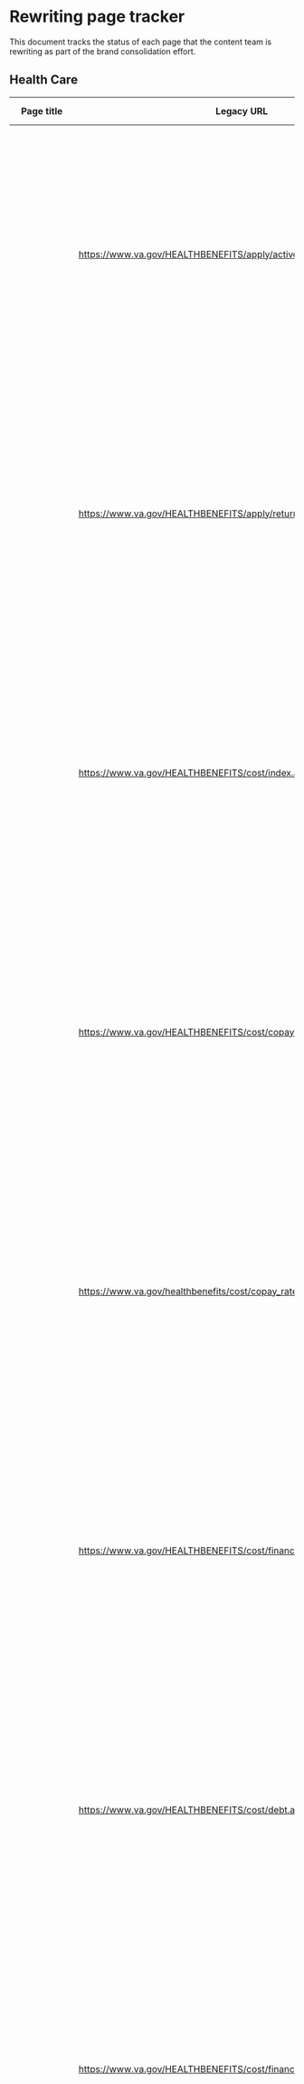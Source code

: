 
# Rewriting page tracker

This document tracks the status of each page that the content team is rewriting as part of the brand consolidation effort.

## Health Care

| Page title | Legacy URL | New VA.gov page URL | Zenhub Ticket | Current rewriting status |
| --- | --- | --- | --- | --- |
| | https://www.va.gov/HEALTHBENEFITS/apply/active_duty.asp | | | <ul> <li> [X] First draft written </li><li> [X] Page in Github </li><li> [X] Danielle strategy/voice review & edit complete </li><li> [X] Final copy edit complete </li><li> [ ] Sent to SMEs for review</li><li> [ ] SME feedback received</li><li> [ ] SME feedback implemented</li><li> [ ] New page live</li> |
| | https://www.va.gov/HEALTHBENEFITS/apply/returning_servicemembers.asp | | | <ul> <li> [ ] First draft written </li><li> [X] Page in Github </li><li> [X] Danielle strategy/voice review & edit complete </li><li> [X] Final copy edit complete </li><li> [ ] Sent to SMEs for review</li><li> [ ] SME feedback received</li><li> [ ] SME feedback implemented</li><li> [ ] New page live</li> |
| | https://www.va.gov/HEALTHBENEFITS/cost/index.asp | /health-care/about-va-health-benefits/cost-of-care/ | [#16095](https://app.zenhub.com/workspaces/vft-59c95ae5fda7577a9b3184f8/issues/department-of-veterans-affairs/vets.gov-team/16095) |  <ul> <li> [X] First draft written </li><li> [X] Page in Github </li><li> [X] Danielle strategy/voice review & edit complete </li><li> [X] Final copy edit complete </li><li> [X]Sent to SMEs for review</li><li> [X] SME feedback received</li><li> [ ] SME feedback implemented</li><li> [ ] New page live</li> |
| | https://www.va.gov/HEALTHBENEFITS/cost/copays.asp | /health-care/copay-rates/ | [#16095](https://app.zenhub.com/workspaces/vft-59c95ae5fda7577a9b3184f8/issues/department-of-veterans-affairs/vets.gov-team/16095) |  <ul> <li> [X] First draft written </li><li> [X] Page in Github </li><li> [X] Danielle strategy/voice review & edit complete </li><li> [X] Final copy edit complete </li><li> [X]Sent to SMEs for review</li><li> [X] SME feedback received</li><li> [ ] SME feedback implemented</li><li> [ ] New page live</li> |
| | https://www.va.gov/healthbenefits/cost/copay_rates.asp | /health-care/copay-rates/ | [#16095](https://app.zenhub.com/workspaces/vft-59c95ae5fda7577a9b3184f8/issues/department-of-veterans-affairs/vets.gov-team/16095) |  <ul> <li> [X] First draft written </li><li> [X] Page in Github </li><li> [X] Danielle strategy/voice review & edit complete </li><li> [X] Final copy edit complete </li><li> [X]Sent to SMEs for review</li><li> [X] SME feedback received</li><li> [ ] SME feedback implemented</li><li> [ ] New page live</li> |
| | https://www.va.gov/HEALTHBENEFITS/cost/financial_assessment.asp | /health-care/about-va-health-benefits/cost-of-care | [#16095](https://app.zenhub.com/workspaces/vft-59c95ae5fda7577a9b3184f8/issues/department-of-veterans-affairs/vets.gov-team/16095) |  <ul> <li> [X] First draft written </li><li> [X] Page in Github </li><li> [X] Danielle strategy/voice review & edit complete </li><li> [X] Final copy edit complete </li><li> [X]Sent to SMEs for review</li><li> [X] SME feedback received</li><li> [ ] SME feedback implemented</li><li> [ ] New page live</li> |
| | https://www.va.gov/HEALTHBENEFITS/cost/debt.asp | /health-care/pay-copay-bill/ | | <ul> <li> [X] First draft written </li><li> [X] Page in Github </li><li> [X] Danielle strategy/voice review & edit complete </li><li> [X] Final copy edit complete </li><li> [X]Sent to SMEs for review</li><li> [X] SME feedback received</li><li> [ ] SME feedback implemented</li><li> [ ] New page live</li> |
| | https://www.va.gov/HEALTHBENEFITS/cost/financialhardship.asp | /health-care/pay-copy-bill/financial-hardship/ | [#16095](https://app.zenhub.com/workspaces/vft-59c95ae5fda7577a9b3184f8/issues/department-of-veterans-affairs/vets.gov-team/16095) |  <ul> <li> [X] First draft written </li><li> [X] Page in Github </li><li> [X] Danielle strategy/voice review & edit complete </li><li> [X] Final copy edit complete </li><li> [X]Sent to SMEs for review</li><li> [X] SME feedback received</li><li> [ ] SME feedback implemented</li><li> [ ] New page live</li> |
| | https://www.va.gov/HEALTHBENEFITS/cost/disputes.asp | /health-care/pay-copay-bill/dispute-charges/ | | <ul> <li> [X] First draft written </li><li> [X] Page in Github </li><li> [X] Danielle strategy/voice review & edit complete </li><li> [X] Final copy edit complete </li><li> [X]Sent to SMEs for review</li><li> [X] SME feedback received</li><li> [ ] SME feedback implemented</li><li> [ ] New page live</li> |
| | https://www.va.gov/HEALTHBENEFITS/cost/make_a_payment.asp | /health-care/pay-copay-bill/ | |  <ul> <li> [X] First draft written </li><li> [X] Page in Github </li><li> [X] Danielle strategy/voice review & edit complete </li><li> [X] Final copy edit complete </li><li> [X]Sent to SMEs for review</li><li> [X] SME feedback received</li><li> [ ] SME feedback received</li><li> [ ] SME feedback implemented</li><li> [ ] New page live</li> |
| | https://www.va.gov/HEALTHBENEFITS/vadip/index.asp | | |  <ul> <li> [X] First draft written </li><li> [X] Page in Github </li><li> [X] Danielle strategy/voice review & edit complete </li><li> [X] Final copy edit complete </li><li> [X]Sent to SMEs for review</li><li> [X] SME feedback received</li><li> [ ] SME feedback received</li><li> [ ] SME feedback implemented</li><li> [ ] New page live</li> |
| Get a Veteran Health Identification Card (VHIC) | https://www.va.gov/HEALTHBENEFITS/vhic/index.asp | /health-care/get-health-id-card/ | [#16957](https://app.zenhub.com/workspaces/vft-59c95ae5fda7577a9b3184f8/issues/department-of-veterans-affairs/vets.gov-team/16957) | <ul> <li> [X] First draft written </li><li> [X] Page in Github </li><li> [X] Danielle strategy/voice review & edit complete </li><li> [ ] Final copy edit complete </li><li> [ ] Sent to SMEs for review</li><li> [ ] SME feedback received</li><li> [ ] SME feedback implemented</li><li> [ ] New page live</li> |
| | https://www.va.gov/HEALTHBENEFITS/vtp/beneficiary_travel.asp | | | <ul> <li> [X] First draft written </li><li> [X] Page in Github </li><li> [X] Danielle strategy/voice review & edit complete </li><li> [ ] Final copy edit complete </li><li> [ ] Sent to SMEs for review</li><li> [ ] SME feedback received</li><li> [ ] SME feedback implemented</li><li> [ ] New page live</li> |
| | https://www.va.gov/HEALTHBENEFITS/resources/priority_groups.asp | | | <ul> <li> [X] First draft written </li><li> [X] Page in Github </li><li> [X] Danielle strategy/voice review & edit complete </li><li> [X] Final copy edit complete </li><li> [X] Sent to SMEs for review</li><li> [X] SME feedback received</li><li> [ ] SME feedback implemented</li><li> [ ] New page live</li> |


## Disability

| Page title | Legacy URL | New VA.gov page URL | Zenhub Ticket | Current rewriting status |
| --- | --- | --- | --- | --- |
| | https://www.benefits.va.gov/COMPENSATION/NPRC1973Fire.asp | | [#18470](https://app.zenhub.com/workspaces/vft-59c95ae5fda7577a9b3184f8/issues/department-of-veterans-affairs/vets.gov-team/18470) | <ul> <li> [X] First draft written </li><li> [X] Page in Github </li><li> [ ] Danielle strategy/voice review & edit complete </li><li> [ ] Final copy edit complete </li><li> [ ] Sent to SMEs for review</li><li> [ ] SME feedback received</li><li> [ ] SME feedback implemented</li><li> [ ] New page live</li> |
| | https://www.benefits.va.gov/compensation/dbq_disabilityexams.asp | | [#16973](https://app.zenhub.com/workspaces/vft-59c95ae5fda7577a9b3184f8/issues/department-of-veterans-affairs/vets.gov-team/16973) | <ul> <li> [X] First draft written </li><li> [X] Page in Github </li><li> [X] Danielle strategy/voice review & edit complete </li><li> [X] Final copy edit complete </li><li> [X] Sent to SMEs for review</li><li> [ ] SME feedback received</li><li> [ ] SME feedback implemented</li><li> [ ] New page live</li> |
| | https://www.benefits.va.gov/compensation/dbq_overview.asp | | [#16973](https://app.zenhub.com/workspaces/vft-59c95ae5fda7577a9b3184f8/issues/department-of-veterans-affairs/vets.gov-team/16973) | <ul> <li> [X] First draft written </li><li> [X] Page in Github </li><li> [X] Danielle strategy/voice review & edit complete </li><li> [X] Final copy edit complete </li><li> [X] Sent to SMEs for review</li><li> [ ] SME feedback received</li><li> [ ] SME feedback implemented</li><li> [ ] New page live</li> |
| | https://www.benefits.va.gov/compensation/dbq_veteraninstruct.asp | | [#16973](https://app.zenhub.com/workspaces/vft-59c95ae5fda7577a9b3184f8/issues/department-of-veterans-affairs/vets.gov-team/16973) | <ul> <li> [X] First draft written </li><li> [X] Page in Github </li><li> [X] Danielle strategy/voice review & edit complete </li><li> [X] Final copy edit complete </li><li> [X] Sent to SMEs for review</li><li> [ ] SME feedback received</li><li> [ ] SME feedback implemented</li><li> [ ] New page live</li> |
| | https://www.benefits.va.gov/compensation/dbq_ListByDBQFormName.asp | | [#16973](https://app.zenhub.com/workspaces/vft-59c95ae5fda7577a9b3184f8/issues/department-of-veterans-affairs/vets.gov-team/16973) | <ul> <li> [X] First draft written </li><li> [X] Page in Github </li><li> [X] Danielle strategy/voice review & edit complete </li><li> [X] Final copy edit complete </li><li> [X] Sent to SMEs for review</li><li> [ ] SME feedback received</li><li> [ ] SME feedback implemented</li><li> [ ] New page live</li> |
| | https://www.benefits.va.gov/compensation/dbq_ListBySymptom.asp | | [#16973](https://app.zenhub.com/workspaces/vft-59c95ae5fda7577a9b3184f8/issues/department-of-veterans-affairs/vets.gov-team/16973) | <ul> <li> [X] First draft written </li><li> [X] Page in Github </li><li> [X] Danielle strategy/voice review & edit complete </li><li> [X] Final copy edit complete </li><li> [X] Sent to SMEs for review</li><li> [ ] SME feedback received</li><li> [ ] SME feedback implemented</li><li> [ ] New page live</li> |
| | https://www.benefits.va.gov/compensation/rates-index.asp | | [#16956](https://app.zenhub.com/workspaces/vft-59c95ae5fda7577a9b3184f8/issues/department-of-veterans-affairs/vets.gov-team/16956) | <ul> <li> [X] First draft written </li><li> [X] Page in Github </li><li> [X] Danielle strategy/voice review & edit complete </li><li> [X] Final copy edit complete </li><li> [X] Sent to SMEs for review</li><li> [ ] SME feedback received</li><li> [ ] SME feedback implemented</li><li> [ ] New page live</li> |
| | https://www.benefits.va.gov/COMPENSATION/resources_comp01.asp | | [#16956](https://app.zenhub.com/workspaces/vft-59c95ae5fda7577a9b3184f8/issues/department-of-veterans-affairs/vets.gov-team/16956) | <ul> <li> [X] First draft written </li><li> [X] Page in Github </li><li> [X] Danielle strategy/voice review & edit complete </li><li> [X] Final copy edit complete </li><li> [X] Sent to SMEs for review</li><li> [ ] SME feedback received</li><li> [ ] SME feedback implemented</li><li> [ ] New page live</li> |
| | https://www.benefits.va.gov/COMPENSATION/resources_comp02.asp | | [#16956](https://app.zenhub.com/workspaces/vft-59c95ae5fda7577a9b3184f8/issues/department-of-veterans-affairs/vets.gov-team/16956) | <ul> <li> [X] First draft written </li><li> [X] Page in Github </li><li> [X] Danielle strategy/voice review & edit complete </li><li> [X] Final copy edit complete </li><li> [X] Sent to SMEs for review</li><li> [ ] SME feedback received</li><li> [ ] SME feedback implemented</li><li> [ ] New page live</li> |
| | https://www.benefits.va.gov/compensation/special_Benefit_Allowances_2018.asp | | [#16956](https://app.zenhub.com/workspaces/vft-59c95ae5fda7577a9b3184f8/issues/department-of-veterans-affairs/vets.gov-team/16956) | <ul> <li> [X] First draft written </li><li> [X] Page in Github </li><li> [X] Danielle strategy/voice review & edit complete </li><li> [X] Final copy edit complete </li><li> [X] Sent to SMEs for review</li><li> [ ] SME feedback received</li><li> [ ] SME feedback implemented</li><li> [ ] New page live</li> |
| | https://www.benefits.va.gov/compensation/sb2018.asp | | [#16956](https://app.zenhub.com/workspaces/vft-59c95ae5fda7577a9b3184f8/issues/department-of-veterans-affairs/vets.gov-team/16956) | <ul> <li> [X] First draft written </li><li> [X] Page in Github </li><li> [X] Danielle strategy/voice review & edit complete </li><li> [X] Final copy edit complete </li><li> [X] Sent to SMEs for review</li><li> [ ] SME feedback received</li><li> [ ] SME feedback implemented</li><li> [ ] New page live</li> |
| | https://www.benefits.va.gov/compensation/rates-index.asp#howcalc | | [#16956](https://app.zenhub.com/workspaces/vft-59c95ae5fda7577a9b3184f8/issues/department-of-veterans-affairs/vets.gov-team/16956) | <ul> <li> [X] First draft written </li><li> [X] Page in Github </li><li> [X] Danielle strategy/voice review & edit complete </li><li> [X] Final copy edit complete </li><li> [X] Sent to SMEs for review</li><li> [ ] SME feedback received</li><li> [ ] SME feedback implemented</li><li> [ ] New page live</li> |
| | https://www.benefits.va.gov/COMPENSATION/resources-rates-read-compAndSMC.asp | | [#16956](https://app.zenhub.com/workspaces/vft-59c95ae5fda7577a9b3184f8/issues/department-of-veterans-affairs/vets.gov-team/16956) | <ul> <li> [X] First draft written </li><li> [X] Page in Github </li><li> [X] Danielle strategy/voice review & edit complete </li><li> [X] Final copy edit complete </li><li> [X] Sent to SMEs for review</li><li> [ ] SME feedback received</li><li> [ ] SME feedback implemented</li><li> [ ] New page live</li> |


## Burials 

### Specifically Dependency and Indemnity Compensation
| Page title | Legacy URL | New VA.gov page URL | Zenhub Ticket | Current rewriting status |
| --- | --- | --- | --- | --- |
| 2019 VA DIC surviving spouse and child benefit rates | https://benefits.va.gov/Compensation/current_rates_dic.asp | /burials-memorials/survivor-dic-rates/ | [#18325](https://app.zenhub.com/workspaces/vft-59c95ae5fda7577a9b3184f8/issues/department-of-veterans-affairs/vets.gov-team/18325) | <ul> <li> [X] First draft written </li><li> [X] Page in Github and initial copy edit complete </li><li> [X] Danielle strategy/voice review & edit complete </li><li> [X] Final copy edit complete </li><li> [X] Sent to SMEs for review</li><li> [ ] SME feedback received</li><li> [ ] SME feedback implemented</li><li> [ ] New page live</li> | 
| 2019 VA DIC surviving spouse and child benefit rates | https://benefits.va.gov/COMPENSATION/resources-rates-read-dic.asp | /burials-memorials/survivor-dic-rates/ | [#18325](https://app.zenhub.com/workspaces/vft-59c95ae5fda7577a9b3184f8/issues/department-of-veterans-affairs/vets.gov-team/18325) | <ul> <li> [X] First draft written </li><li> [X] Page in Github and initial copy edit complete </li><li> [X] Danielle strategy/voice review & edit complete </li><li> [X] Final copy edit complete </li><li> [X] Sent to SMEs for review</li><li> [ ] SME feedback received</li><li> [ ] SME feedback implemented</li><li> [ ] New page live</li> | 
| 2019 VA DIC surviving parent benefit rates | https://benefits.va.gov/Pension/current_rates_Parents_DIC_pen.asp | /burials-memorials/parent-dic-rates/ | [#18325](https://app.zenhub.com/workspaces/vft-59c95ae5fda7577a9b3184f8/issues/department-of-veterans-affairs/vets.gov-team/18325) | <ul> <li> [X] First draft written </li><li> [X] Page in Github and initial copy edit complete </li><li> [X] Danielle strategy/voice review & edit complete </li><li> [X] Final copy edit complete </li><li> [X] Sent to SMEs for review</li><li> [ ] SME feedback received</li><li> [ ] SME feedback implemented</li><li> [ ] New page live</li> | 
| 2019 VA DIC surviving parent benefit rates | https://www.benefits.va.gov/COMPENSATION/resources-rates-read-parentsdic.asp | /burials-memorials/parent-dic-rates/ | [#18325](https://app.zenhub.com/workspaces/vft-59c95ae5fda7577a9b3184f8/issues/department-of-veterans-affairs/vets.gov-team/18325) | <ul> <li> [X] First draft written </li><li> [X] Page in Github and initial copy edit complete </li><li> [X] Danielle strategy/voice review & edit complete </li><li> [X] Final copy edit complete </li><li> [X] Sent to SMEs for review</li><li> [ ] SME feedback received</li><li> [ ] SME feedback implemented</li><li> [ ] New page live</li> | 

### NCA pages

| Page title | Legacy URL | New VA.gov page URL | Zenhub Ticket | Current rewriting status |
| --- | --- | --- | --- | --- |
| | https://www.cem.va.gov/CEM/hmm/discharge_documents.asp | | | <ul> <li> [ ] First draft written </li><li> [ ] Page in Github </li><li> [ ] Danielle strategy/voice review & edit complete </li><li> [ ] Final copy edit complete </li><li> [ ] Sent to SMEs for review</li><li> [ ] SME feedback received</li><li> [ ] SME feedback implemented</li><li> [ ] New page live</li> |
| | https://www.cem.va.gov/cem/burial_benefits/burial_at_sea.asp | /burial-at-sea/ | [#18930](https://app.zenhub.com/workspaces/vft-59c95ae5fda7577a9b3184f8/issues/department-of-veterans-affairs/vets.gov-team/18930) | <ul> <li> [ ] First draft written </li><li> [ ] Page in Github </li><li> [ ] Danielle strategy/voice review & edit complete </li><li> [ ] Final copy edit complete </li><li> [ ] Sent to SMEs for review</li><li> [ ] SME feedback received</li><li> [ ] SME feedback implemented</li><li> [ ] New page live</li> |
| | https://www.cem.va.gov/cem/burial_benefits/private_cemetery.asp | /burial-in-private-cemetery/ | [#18931](https://app.zenhub.com/workspaces/vft-59c95ae5fda7577a9b3184f8/issues/department-of-veterans-affairs/vets.gov-team/18931) | <ul> <li> [ ] First draft written </li><li> [ ] Page in Github </li><li> [ ] Danielle strategy/voice review & edit complete </li><li> [ ] Final copy edit complete </li><li> [ ] Sent to SMEs for review</li><li> [ ] SME feedback received</li><li> [ ] SME feedback implemented</li><li> [ ] New page live</li> |
| | https://www.cem.va.gov/cem/hmm/types.asp | | | <ul> <li> [ ] First draft written </li><li> [ ] Page in Github </li><li> [ ] Danielle strategy/voice review & edit complete </li><li> [ ] Final copy edit complete </li><li> [ ] Sent to SMEs for review</li><li> [ ] SME feedback received</li><li> [ ] SME feedback implemented</li><li> [ ] New page live</li> |
| | https://www.cem.va.gov/cem/hmm/replacements.asp | | | <ul> <li> [ ] First draft written </li><li> [ ] Page in Github </li><li> [ ] Danielle strategy/voice review & edit complete </li><li> [ ] Final copy edit complete </li><li> [ ] Sent to SMEs for review</li><li> [ ] SME feedback received</li><li> [ ] SME feedback implemented</li><li> [ ] New page live</li> |
| | https://www.cem.va.gov/cem/hmm/pre_WWI_era.asp | | | <ul> <li> [ ] First draft written </li><li> [ ] Page in Github </li><li> [ ] Danielle strategy/voice review & edit complete </li><li> [ ] Final copy edit complete </li><li> [ ] Sent to SMEs for review</li><li> [ ] SME feedback received</li><li> [ ] SME feedback implemented</li><li> [ ] New page live</li> |
| | https://www.cem.va.gov/cem/hmm/abbreviations.asp | | | <ul> <li> [ ] First draft written </li><li> [ ] Page in Github </li><li> [ ] Danielle strategy/voice review & edit complete </li><li> [ ] Final copy edit complete </li><li> [ ] Sent to SMEs for review</li><li> [ ] SME feedback received</li><li> [ ] SME feedback implemented</li><li> [ ] New page live</li> |
| | https://www.cem.va.gov/cem/hmm/emblems.asp | | | <ul> <li> [ ] First draft written </li><li> [ ] Page in Github </li><li> [ ] Danielle strategy/voice review & edit complete </li><li> [ ] Final copy edit complete </li><li> [ ] Sent to SMEs for review</li><li> [ ] SME feedback received</li><li> [ ] SME feedback implemented</li><li> [ ] New page live</li> |
| | https://www.cem.va.gov/cem/cems/index.asp | | | <ul> <li> [ ] First draft written </li><li> [ ] Page in Github </li><li> [ ] Danielle strategy/voice review & edit complete </li><li> [ ] Final copy edit complete </li><li> [ ] Sent to SMEs for review</li><li> [ ] SME feedback received</li><li> [ ] SME feedback implemented</li><li> [ ] New page live</li> |
| | https://www.cem.va.gov/cems/listcem.asp | | | <ul> <li> [ ] First draft written </li><li> [ ] Page in Github </li><li> [ ] Danielle strategy/voice review & edit complete </li><li> [ ] Final copy edit complete </li><li> [ ] Sent to SMEs for review</li><li> [ ] SME feedback received</li><li> [ ] SME feedback implemented</li><li> [ ] New page live</li> |
| | https://www.cem.va.gov/cem/cems/doi.asp | | | <ul> <li> [ ] First draft written </li><li> [ ] Page in Github </li><li> [ ] Danielle strategy/voice review & edit complete </li><li> [ ] Final copy edit complete </li><li> [ ] Sent to SMEs for review</li><li> [ ] SME feedback received</li><li> [ ] SME feedback implemented</li><li> [ ] New page live</li> |


## Education

| Page title | Legacy URL | New VA.gov page URL | Zenhub Ticket | Current rewriting status |
| --- | --- | --- | --- | --- |
| | https://www.benefits.va.gov/GIBILL/FGIB/Restoration.asp | | [#17696](https://app.zenhub.com/workspaces/vft-59c95ae5fda7577a9b3184f8/issues/department-of-veterans-affairs/vets.gov-team/17696) | <ul> <li> [X] First draft written </li><li> [X] Page in Github and initial copy edit complete </li><li> [ ] Danielle strategy/voice review & edit complete </li><li> [ ] Final copy edit complete </li><li> [ ] Sent to SMEs for review</li><li> [ ] SME feedback received</li><li> [ ] SME feedback implemented</li><li> [ ] New page live</li> |
| Compare VA education benefits | https://www.benefits.va.gov/GIBILL/comparison_chart.asp |  | [#17818](https://app.zenhub.com/workspaces/vft-59c95ae5fda7577a9b3184f8/issues/department-of-veterans-affairs/vets.gov-team/17818) | <ul> <li> [X] First draft written </li><li> [X] Page in Github </li><li> [ ] Danielle strategy/voice review & edit complete </li><li> [ ] Final copy edit complete </li><li> [ ] Sent to SMEs for review</li><li> [ ] SME feedback received</li><li> [ ] SME feedback implemented</li><li> [ ] New page live</li> |
| | https://www.benefits.va.gov/GIBILL/resources/benefits_resources/rate_tables.asp | | [#17828](https://app.zenhub.com/workspaces/vft-59c95ae5fda7577a9b3184f8/issues/department-of-veterans-affairs/vets.gov-team/17828) | <ul> <li> [X] First draft written </li><li> [X] Page in Github and initial copy edit complete</li><li> [ ] Danielle strategy/voice review & edit complete </li><li> [ ] Final copy edit complete </li><li> [ ] Sent to SMEs for review</li><li> [ ] SME feedback received</li><li> [ ] SME feedback implemented</li><li> [ ] New page live</li> |
| | https://www.benefits.va.gov/gibill/post911_residentraterequirements.asp | | | <ul> <li> [ ] First draft written </li><li> [ ] Page in Github </li><li> [ ] Danielle strategy/voice review & edit complete </li><li> [ ] Final copy edit complete </li><li> [ ] Sent to SMEs for review</li><li> [ ] SME feedback received</li><li> [ ] SME feedback implemented</li><li> [ ] New page live</li> |
| | https://benefits.va.gov/gibill/fgib/stem.asp | | | <ul> <li> [ ] First draft written </li><li> [ ] Page in Github </li><li> [ ] Danielle strategy/voice review & edit complete </li><li> [ ] Final copy edit complete </li><li> [ ] Sent to SMEs for review</li><li> [ ] SME feedback received</li><li> [ ] SME feedback implemented</li><li> [ ] New page live</li> |

## Pension

| Page title | Legacy URL | New VA.gov page URL | Zenhub Ticket | Current rewriting status |
| --- | --- | --- | --- | --- |
| | https://www.benefits.va.gov/PENSION/current_protected_pension_rate_tables.asp | | | <ul> <li> [X] First draft written </li><li> [X] Page in Github </li><li> [X] Danielle strategy/voice review & edit complete </li><li> [ ] Final copy edit complete </li><li> [ ] Sent to SMEs for review</li><li> [ ] SME feedback received</li><li> [ ] SME feedback implemented</li><li> [ ] New page live</li> |


## Housing

| Page title | Legacy URL | New VA.gov page URL | Zenhub Ticket | Current rewriting status |
| --- | --- | --- | --- | --- |
| | https://www.benefits.va.gov/homeloans/resources_veteran.asp | | | <ul> <li> [X] First draft written </li><li> [X] Page in Github </li><li> [ ] Danielle strategy/voice review & edit complete </li><li> [X] Final copy edit complete </li><li> [X] Sent to SMEs for review</li><li> [ ] SME feedback received</li><li> [ ] SME feedback implemented</li><li> [ ] New page live</li> |
| | https://www.benefits.va.gov/homeloans/purchaseco_loan_fee.asp | | | <ul> <li> [X] First draft written </li><li> [X] Page in Github </li><li> [X] Danielle strategy/voice review & edit complete </li><li> [X] Final copy edit complete </li><li> [X] Sent to SMEs for review</li><li> [ ] SME feedback received</li><li> [ ] SME feedback implemented</li><li> [ ] New page live</li> |
| | https://www.benefits.va.gov/homeloans/purchaseco_loan_limits.asp | | | <ul> <li> [X] First draft written </li><li> [X] Page in Github </li><li> [X] Danielle strategy/voice review & edit complete </li><li> [X] Final copy edit complete </li><li> [X] Sent to SMEs for review</li><li> [ ] SME feedback received</li><li> [ ] SME feedback implemented</li><li> [ ] New page live</li> |


## Life Insurance

| Page title | Legacy URL | New VA.gov page URL | Zenhub Ticket | Current rewriting status |
| --- | --- | --- | --- | --- |
| | https://www.benefits.va.gov/INSURANCE/updatebene.asp | | [#17892](https://app.zenhub.com/workspaces/vft-59c95ae5fda7577a9b3184f8/issues/department-of-veterans-affairs/vets.gov-team/17892) | <ul> <li> [X] First draft written </li><li> [X] Page in Github </li><li> [ ] Danielle strategy/voice review & edit complete </li><li> [ ] Final copy edit complete </li><li> [ ] Sent to SMEs for review</li><li> [ ] SME feedback received</li><li> [ ] SME feedback implemented</li><li> [ ] New page live</li> |
| File a claim | https://www.benefits.va.gov/INSURANCE/sglivgli.asp | | [#17893](https://app.zenhub.com/workspaces/vft-59c95ae5fda7577a9b3184f8/issues/department-of-veterans-affairs/vets.gov-team/17893) | <ul> <li> [X] First draft written </li><li> [ ] Page in Github </li><li> [ ] Danielle strategy/voice review & edit complete </li><li> [ ] Final copy edit complete </li><li> [ ] Sent to SMEs for review</li><li> [ ] SME feedback received</li><li> [ ] SME feedback implemented</li><li> [ ] New page live</li> |
| | https://www.benefits.va.gov/INSURANCE/vgli_auto_pay.asp | | [#18844](https://app.zenhub.com/workspaces/vft-59c95ae5fda7577a9b3184f8/issues/department-of-veterans-affairs/vets.gov-team/18844) | <ul> <li> [X] First draft written </li><li> [ ] Page in Github </li><li> [ ] Danielle strategy/voice review & edit complete </li><li> [ ] Final copy edit complete </li><li> [ ] Sent to SMEs for review</li><li> [ ] SME feedback received</li><li> [ ] SME feedback implemented</li><li> [ ] New page live</li> |
| | https://www.benefits.va.gov/INSURANCE/uninsurable.asp | | [#18847](https://app.zenhub.com/workspaces/vft-59c95ae5fda7577a9b3184f8/issues/department-of-veterans-affairs/vets.gov-team/18847) | <ul> <li> [X] First draft written </li><li> [ ] Page in Github </li><li> [ ] Danielle strategy/voice review & edit complete </li><li> [ ] Final copy edit complete </li><li> [ ] Sent to SMEs for review</li><li> [ ] SME feedback received</li><li> [ ] SME feedback implemented</li><li> [ ] New page live</li> |
| | https://www.benefits.va.gov/INSURANCE/converting.asp | | [#17956](https://app.zenhub.com/workspaces/vft-59c95ae5fda7577a9b3184f8/issues/department-of-veterans-affairs/vets.gov-team/17956) | <ul> <li> [X] First draft written </li><li> [ ] Page in Github </li><li> [ ] Danielle strategy/voice review & edit complete </li><li> [ ] Final copy edit complete </li><li> [ ] Sent to SMEs for review</li><li> [ ] SME feedback received</li><li> [ ] SME feedback implemented</li><li> [ ] New page live</li> |
| | https://www.benefits.va.gov/INSURANCE/popups/non-payPOC.htm | | | <ul> <li> [ ] First draft written </li><li> [ ] Page in Github </li><li> [ ] Danielle strategy/voice review & edit complete </li><li> [ ] Final copy edit complete </li><li> [ ] Sent to SMEs for review</li><li> [ ] SME feedback received</li><li> [ ] SME feedback implemented</li><li> [ ] New page live</li> |
|
| Note: Adding content to existing Access Policy page | https://www.benefits.va.gov/insurance/choose.asp | | | <ul> <li> [ ] First draft written </li><li> [ ] Page in Github </li><li> [ ] Danielle strategy/voice review & edit complete </li><li> [ ] Final copy edit complete </li><li> [ ] Sent to SMEs for review</li><li> [ ] SME feedback received</li><li> [ ] SME feedback implemented</li><li> [ ] New page live</li> |
| | https://www.benefits.va.gov/INSURANCE/sgli_myths_rumors.asp | | [#17955}(https://app.zenhub.com/workspaces/vft-59c95ae5fda7577a9b3184f8/issues/department-of-veterans-affairs/vets.gov-team/17955) | <ul> <li> [ ] First draft written </li><li> [ ] Page in Github </li><li> [ ] Danielle strategy/voice review & edit complete </li><li> [ ] Final copy edit complete </li><li> [ ] Sent to SMEs for review</li><li> [ ] SME feedback received</li><li> [ ] SME feedback implemented</li><li> [ ] New page live</li> |
| | https://www.benefits.va.gov/INSURANCE/SOES.asp | | [#17958](https://app.zenhub.com/workspaces/vft-59c95ae5fda7577a9b3184f8/issues/department-of-veterans-affairs/vets.gov-team/17958) | <ul> <li> [X] First draft written </li><li> [ ] Page in Github </li><li> [ ] Danielle strategy/voice review & edit complete </li><li> [ ] Final copy edit complete </li><li> [ ] Sent to SMEs for review</li><li> [ ] SME feedback received</li><li> [ ] SME feedback implemented</li><li> [ ] New page live</li> |
| | https://www.benefits.va.gov/insurance/vgli_rates_compare_vgli.asp | | | <ul> <li> [ ] First draft written </li><li> [ ] Page in Github </li><li> [ ] Danielle strategy/voice review & edit complete </li><li> [ ] Final copy edit complete </li><li> [ ] Sent to SMEs for review</li><li> [ ] SME feedback received</li><li> [ ] SME feedback implemented</li><li> [ ] New page live</li> |
| | https://www.benefits.va.gov/INSURANCE/introCalc.asp | | [#18940](https://app.zenhub.com/workspaces/vft-59c95ae5fda7577a9b3184f8/issues/department-of-veterans-affairs/vets.gov-team/18940) | <ul> <li> [ ] First draft written </li><li> [ ] Page in Github </li><li> [ ] Danielle strategy/voice review & edit complete </li><li> [ ] Final copy edit complete </li><li> [ ] Sent to SMEs for review</li><li> [ ] SME feedback received</li><li> [ ] SME feedback implemented</li><li> [ ] New page live</li> |
| | https://benefits.va.gov/INSURANCE/forms/29-9.htm?_ga=2.146033777.490978866.1555358762-1938821928.1535326868 | | | <ul> <li> [ ] First draft written </li><li> [ ] Page in Github </li><li> [ ] Danielle strategy/voice review & edit complete </li><li> [ ] Final copy edit complete </li><li> [ ] Sent to SMEs for review</li><li> [ ] SME feedback received</li><li> [ ] SME feedback implemented</li><li> [ ] New page live</li> |
| | https://www.benefits.va.gov/insurance/tsgli_schedule_Schedule.asp | | [#18843](https://app.zenhub.com/workspaces/vft-59c95ae5fda7577a9b3184f8/issues/department-of-veterans-affairs/vets.gov-team/18843) | <ul> <li> [ ] First draft written </li><li> [ ] Page in Github </li><li> [ ] Danielle strategy/voice review & edit complete </li><li> [ ] Final copy edit complete </li><li> [ ] Sent to SMEs for review</li><li> [ ] SME feedback received</li><li> [ ] SME feedback implemented</li><li> [ ] New page live</li> |
| | https://www.benefits.va.gov/insurance/bfcs.asp | | [#18783](https://app.zenhub.com/workspaces/vft-59c95ae5fda7577a9b3184f8/issues/department-of-veterans-affairs/vets.gov-team/18783) | <ul> <li> [X] First draft written </li><li> [ ] Page in Github </li><li> [ ] Danielle strategy/voice review & edit complete </li><li> [ ] Final copy edit complete </li><li> [ ] Sent to SMEs for review</li><li> [ ] SME feedback received</li><li> [ ] SME feedback implemented</li><li> [ ] New page live</li> |
| | https://www.benefits.va.gov/insurance/select.asp | /life-insurance/closed-programs/ | [#18862](https://app.zenhub.com/workspaces/vft-59c95ae5fda7577a9b3184f8/issues/department-of-veterans-affairs/vets.gov-team/18862) | <ul> <li> [X] First draft written </li><li> [ ] Page in Github </li><li> [ ] Danielle strategy/voice review & edit complete </li><li> [ ] Final copy edit complete </li><li> [ ] Sent to SMEs for review</li><li> [ ] SME feedback received</li><li> [ ] SME feedback implemented</li><li> [ ] New page live</li> |
| | https://www.benefits.va.gov/INSURANCE/usgli.asp | /life-insurance/closed-programs/ | [#18862](https://app.zenhub.com/workspaces/vft-59c95ae5fda7577a9b3184f8/issues/department-of-veterans-affairs/vets.gov-team/18862) | <ul> <li> [X] First draft written </li><li> [ ] Page in Github </li><li> [ ] Danielle strategy/voice review & edit complete </li><li> [ ] Final copy edit complete </li><li> [ ] Sent to SMEs for review</li><li> [ ] SME feedback received</li><li> [ ] SME feedback implemented</li><li> [ ] New page live</li> |
| | https://www.benefits.va.gov/insurance/vri.asp | /life-insurance/closed-programs/ | [#18862](https://app.zenhub.com/workspaces/vft-59c95ae5fda7577a9b3184f8/issues/department-of-veterans-affairs/vets.gov-team/18862) | <ul> <li> [X] First draft written </li><li> [ ] Page in Github </li><li> [ ] Danielle strategy/voice review & edit complete </li><li> [ ] Final copy edit complete </li><li> [ ] Sent to SMEs for review</li><li> [ ] SME feedback received</li><li> [ ] SME feedback implemented</li><li> [ ] New page live</li> |
| | https://www.benefits.va.gov/INSURANCE/nsli.asp | /life-insurance/closed-programs/ | [#18862](https://app.zenhub.com/workspaces/vft-59c95ae5fda7577a9b3184f8/issues/department-of-veterans-affairs/vets.gov-team/18862) | <ul> <li> [X] First draft written </li><li> [ ] Page in Github </li><li> [ ] Danielle strategy/voice review & edit complete </li><li> [ ] Final copy edit complete </li><li> [ ] Sent to SMEs for review</li><li> [ ] SME feedback received</li><li> [ ] SME feedback implemented</li><li> [ ] New page live</li> |
| | https://www.benefits.va.gov/INSURANCE/capped_term.asp | /life-insurance/closed-programs/ | [#18862](https://app.zenhub.com/workspaces/vft-59c95ae5fda7577a9b3184f8/issues/department-of-veterans-affairs/vets.gov-team/18862) | <ul> <li> [X] First draft written </li><li> [ ] Page in Github </li><li> [ ] Danielle strategy/voice review & edit complete </li><li> [ ] Final copy edit complete </li><li> [ ] Sent to SMEs for review</li><li> [ ] SME feedback received</li><li> [ ] SME feedback implemented</li><li> [ ] New page live</li> |
| | https://www.benefits.va.gov/insurance/plans.asp | | | <ul> <li> [ ] First draft written </li><li> [ ] Page in Github </li><li> [ ] Danielle strategy/voice review & edit complete </li><li> [ ] Final copy edit complete </li><li> [ ] Sent to SMEs for review</li><li> [ ] SME feedback received</li><li> [ ] SME feedback implemented</li><li> [ ] New page live</li> |
| | https://www.benefits.va.gov/insurance/dividends_options.asp | | [#18968](https://app.zenhub.com/workspaces/vft-59c95ae5fda7577a9b3184f8/issues/department-of-veterans-affairs/vets.gov-team/18968 | <ul> <li> [ ] First draft written </li><li> [ ] Page in Github </li><li> [ ] Danielle strategy/voice review & edit complete </li><li> [ ] Final copy edit complete </li><li> [ ] Sent to SMEs for review</li><li> [ ] SME feedback received</li><li> [ ] SME feedback implemented</li><li> [ ] New page live</li> |


## Careers and Employment

| Page title | Legacy URL | New VA.gov page URL | Zenhub Ticket | Current rewriting status |
| --- | --- | --- | --- | --- |

